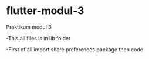 # flutter-modul-3
Praktikum modul 3

-This all files is in lib folder

-First of all import share preferences package then code 

